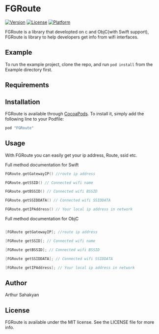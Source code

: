 # FGRoute

[![Version](https://img.shields.io/cocoapods/v/FGRoute.svg?style=flat)](http://cocoapods.org/pods/FGRoute)
[![License](https://img.shields.io/cocoapods/l/FGRoute.svg?style=flat)](http://cocoapods.org/pods/FGRoute)
[![Platform](https://img.shields.io/cocoapods/p/FGRoute.svg?style=flat)](http://cocoapods.org/pods/FGRoute)

FGRoute is a library that developted on c and ObjC(with Swift support), FGRoute is library to help developers get info from wifi interfaces.

## Example

To run the example project, clone the repo, and run `pod install` from the Example directory first.

## Requirements

## Installation

FGRoute is available through [CocoaPods](http://cocoapods.org). To install
it, simply add the following line to your Podfile:

```ruby
pod "FGRoute"
```

## Usage

With FGRoute you can easily get your ip address, Route, ssid etc.

Full method documentation for Swift

```swift
FGRoute.getGatewayIP() //route ip address

FGRoute.getSSID() // Connected wifi name

FGRoute.getBSSID() // Connected wifi BSSID

FGRoute.getSSIDDATA() // Connected wifi SSIDDATA

FGRoute.getIPAddress() // Your local ip address in network
```

Full method documentation for ObjC

```objective-c

[FGRoute getGatewayIP]; //route ip address

[FGRoute getSSID]; // Connected wifi name

[FGRoute getBSSID]; // Connected wifi BSSID

[FGRoute getSSIDDATA]; // Connected wifi SSIDDATA

[FGRoute getIPAddress]; // Your local ip address in network
```

## Author

Arthur Sahakyan

## License

FGRoute is available under the MIT license. See the LICENSE file for more info.

